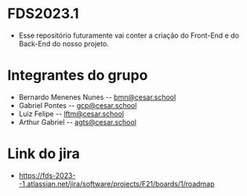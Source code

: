 # FDS2023.1
- Esse repositório futuramente vai conter a criação do Front-End e do Back-End do nosso projeto.

# Integrantes do grupo
- Bernardo Menenes Nunes -- bmn@cesar.school
- Gabriel Pontes -- gcp@cesar.school
- Luiz Felipe -- lftm@cesar.school
- Arthur Gabriel -- agts@cesar.school

# Link do jira
- https://fds-2023--1.atlassian.net/jira/software/projects/F21/boards/1/roadmap
